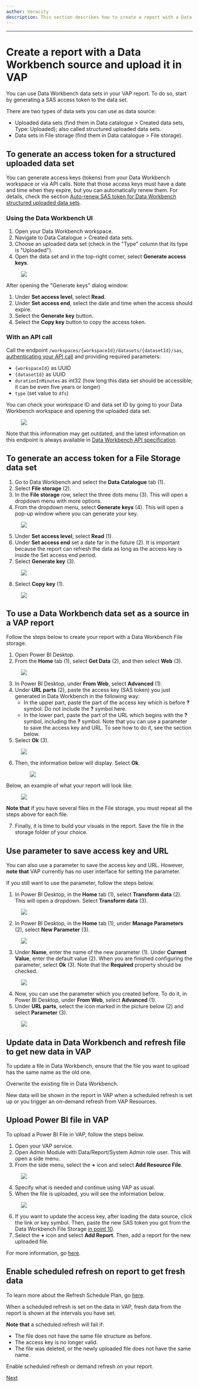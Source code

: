 ```yaml
---
author: Veracity
description: This section describes how to create a report with a Data Workbench source and upload it in VAP
---
```

---

# Create a report with a Data Workbench source and upload it in VAP
You can use Data Workbench data sets in your VAP report. To do so, start by generating a SAS access token to the data set.

There are two types of data sets you can use as data source:
* Uploaded data sets (find them in Data catalogue > Created data sets, Type: Uploaded); also called structured uploaded data sets.
* Data sets in File storage (find them in Data catalogue > File storage).


## To generate an access token for a structured uploaded data set
You can generate access keys (tokens) from your Data Workbench workspace or via API calls. Note that those access keys must have a date and time when they expire, but you can automatically renew them. For details, check the section [Auto-renew SAS token for Data Workbench structured uploaded data sets](../admin-tab/resource.md).

### Using the Data Workbench UI
1. Open your Data Workbench workspace.
1. Navigate to Data Catalogue > Created data sets.
1. Choose an uploaded data set (check in the "Type" column that its type is "Uploaded").
1. Open the data set and in the top-right corner, select **Generate access keys**.
<figure>
	<img src="assets/generateaccesskey.png"/>
</figure>

After opening the "Generate keys" dialog window:
1. Under **Set access level**, select **Read**.
1. Under **Set access end**, select the date and time when the access should expire.
1. Select the **Generate key** button.
1. Select the **Copy key** button to copy the access token.

### With an API call
Call the endpoint `/workspaces/{workspaceId}/datasets/{datasetId}/sas`, [authenticating your API call](https://developer.veracity.com/docs/section/dataplatform/auth) and providing required parameters:
* `{workspaceId}` as UUID
* `{datasetId}` as UUID
* `durationInMinutes` as int32 (how long this data set should be accessible; it can be even five years or longer)
* `type` (set value to `dfs`)

You can check your workspace ID and data set ID by going to your Data Workbench workspace and opening the uploaded data set.
<figure>
	<img src="assets/wsdatasetinfo.png"/>
</figure>

Note that this information may get outdated, and the latest information on this endpoint is always available in [Data Workbench API specification](https://developer.veracity.com/docs/section/api-explorer/76904bcb-1aaf-4a2f-8512-3af36fdadb2f/developerportal/dataworkbenchv2-swagger.json).

## To generate an access token for a File Storage data set
1. Go to Data Workbench and select the **Data Catalogue** tab (1).
2. Select **File storage** (2).
3. In the **File storage** row, select the three dots menu (3). This will open a dropdown menu with more options.
4. From the dropdown menu, select **Generate keys** (4). This will open a pop-up window where you can generate your key.

<figure>
	<img src="assets/2.png"/>
</figure>


5. Under **Set access level**, select **Read** (1).
6. Under **Set access end** set a date far in the future (2). It is important because the report can refresh the data as long as the access key is inside the Set access end period.
7. Select **Generate key** (3). 

<figure>
	<img src="assets/3.png"/>
</figure>

8. Select **Copy key** (1).

<figure>
	<img src="assets/4.png"/>
</figure>

## To use a Data Workbench data set as a source in a VAP report

Follow the steps below to create your report with a Data Workbench File storage.
1. Open Power BI Desktop.
2. From the **Home** tab (1), select **Get Data** (2), and then select **Web** (3).

<figure>
	<img src="assets/1.png"/>
</figure>

3. In Power BI Desktop, under **From Web**, select **Advanced** (1).
4. Under **URL parts** (2), paste the access key (SAS token) you just generated in Data Workbench in the following way:
	* In the upper part, paste the part of the access key which is before **?** symbol. Do not include the **?** symbol here.
	* In the lower part, paste the part of the URL which begins with the **?** symbol, including the **?** symbol.
	Note that you can use a parameter to save the access key and URL. To see how to do it, see the section below.
5.	Select **Ok** (3).

<figure>
	<img src="assets/5.png"/>
</figure>

6. Then, the information below will display. Select **Ok**.
	
	<figure>
	<img src="assets/6.png"/>
</figure>

Below, an example of what your report will look like.

<figure>
	<img src="assets/7.png"/>
</figure>

**Note that** if you have several files in the File storage, you must repeat all the steps above for each file.

7. Finally, it is time to build your visuals in the report. Save the file in the storage folder of your choice.

## Use parameter to save access key and URL
You can also use a parameter to save the access key and URL. However, **note that** VAP currently has no user interface for setting the parameter. 

If you still want to use the parameter, follow the steps below.

1. In Power BI Desktop, in the **Home** tab (1), select **Transform data** (2). This will open a dropdown. Select **Transform data** (3).


<figure>
	<img src="assets/8.png"/>
</figure>

2. In Power BI Desktop, in the **Home** tab (1), under **Manage Parameters** (2), select **New Parameter** (3).


<figure>
	<img src="assets/9.png"/>
</figure>

3. Under **Name**, enter the name of the new parameter (1). Under **Current Value**, enter the default value (2). When you are finished configuring the parameter, select **Ok** (3). Note that the **Required** property should be checked.

<figure>
	<img src="assets/10.png"/>
</figure>

4. Now, you can use the parameter which you created before. To do it, in Power BI Desktop, under **From Web**, select **Advanced** (1).
5. Under **URL parts**, select the icon marked in the picture below (2) and select **Parameter** (3).

<figure>
	<img src="assets/11.png"/>
</figure>

## Update data in Data Workbench and refresh file to get new data in VAP

To update a file in Data Workbench, ensure that the file you want to upload has the same name as the old one.

Overwrite the existing file in Data Workbench.

New data will be shown in the report in VAP when a scheduled refresh is set up or you trigger an on-demand refresh from VAP Resources.

## Upload Power BI file in VAP

To upload a Power BI File in VAP, follow the steps below.
1. Open your VAP service.
2. Open Admin Module with Data/Report/System Admin role user. This will open a side menu.
3. From the side menu, select the **+** icon and select **Add Resource File**.

<figure>
	<img src="assets/12.png"/>
</figure>

4. Specify what is needed and continue using VAP as usual.
5. When the file is uploaded, you will see the information below.

<figure>
	<img src="assets/13.png"/>
</figure>

6. If you want to update the access key, after loading the data source, click the link or key symbol. Then, paste the new SAS token you got from the Data Workbench File Storage [in point 10](https://developer.veracity.com/docs/section/vap/file-storage-as-data-source/create-report#use-parameter-to-save-access-key-and-url).
7. Select the **+** icon and select **Add Report**. Then, add a report for the new uploaded file.

For more information, go [here](https://developer.veracity.com/docs/section/vap/admin-tab/resource).

## Enable scheduled refresh on report to get fresh data

To learn more about the Refresh Schedule Plan, go [here](../admin-tab/resource.md).

When a scheduled refresh is set on the data in VAP, fresh data from the report is shown at the intervals you have set. 

**Note that** a scheduled refresh will fail if:
* The file does not have the same file structure as before.
* The access key is no longer valid.
* The file was deleted, or the newly uploaded file does not have the same name.

Enable scheduled refresh or demand refresh on your report.

[Next](update-old-data-source.md)